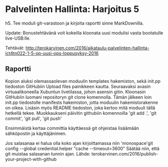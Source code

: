 # Palvelinten Hallinta: Harjoitus 5

h5. Tee moduli git-varastoon ja kirjoita raportti sinne MarkDownilla.

Update: Bonustehtävänä voit kokeilla kloonata uusi modulisi vasta bootatulle live-USB:lle.

Tehtävät: http://terokarvinen.com/2016/aikataulu-palvelinten-hallinta-ict4tn022-1-5-op-uusi-ops-loppusyksy-2016

## Raportti

Kopion aluksi olemassaolevan moduulin templates hakemiston, sekä init.pp tiedoston GitHubiin Upload files
painikkeen kautta.
Seuraavaksi avasin virtuaalikoneella Xubuntun livetilassa, johon asensin gitin. 
Kloonasin GitHubiin luomani repositoryn git clone komennolla. Tämän jälkeen loin init.pp tiedostolle
 manifests hakemiston, jotta moduulin hakemistorakenne on oikea.
 Lisäsin myös README tiedoston, joka kertoo mitä moduuli tällä hetkellä tekee.
 Muokkaukseni päivitin githubiin komennoilla 'git add .', 'git commit', 'git pull', 'git push'

Ensimmäistä kertaa committia käyttäessä git ohjeistaa lisäämään sähköpostin ja käyttäjänimen.

Jos salasanaa ei halua olla koko ajan kirjoittamassa niin
'monospace'git config --global credential.helper "cache --timeout=3600"
Säätää niin, että git muistaa salasanan tunnin ajan. 
Lähde: terokarvinen.com/2016/publish-your-project-with-github
